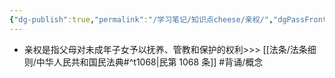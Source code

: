 ```yaml
---
{"dg-publish":true,"permalink":"/学习笔记/知识点cheese/亲权/","dgPassFrontmatter":true,"created":"2024-07-12T22:24:21.738+08:00","updated":"2024-09-11T12:15:30.598+08:00"}
---
```


- 亲权是指父母对未成年子女予以抚养、管教和保护的权利>>> [[法条/法条细则/中华人民共和国民法典#^t1068\|民第 1068 条]] #背诵/概念 